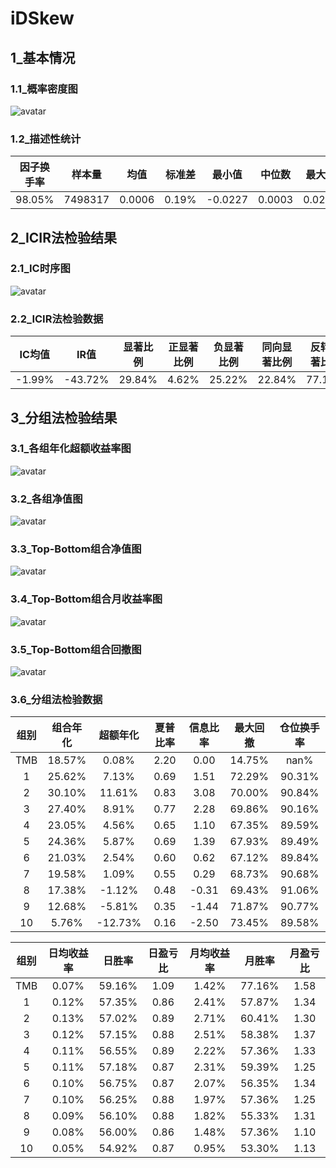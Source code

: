 ﻿# iDSkew

## 1_基本情况

### 1.1_概率密度图

![avatar](images/describe_PDF.png)

### 1.2_描述性统计

|因子换手率|样本量|均值|标准差|最小值|中位数|最大值|偏度|峰度|
|:-:|:-:|:-:|:-:|:-:|:-:|:-:|:-:|:-:|
|98.05%|7498317|0.0006|0.19%|-0.0227|0.0003|0.0232|1.25|7.93|

## 2_ICIR法检验结果

### 2.1_IC时序图

![avatar](images/IC_ICTimeSeries.png)

### 2.2_ICIR法检验数据

|IC均值|IR值|显著比例|正显著比例|负显著比例|同向显著比例|反转显著比例|
|:-:|:-:|:-:|:-:|:-:|:-:|:-:|
|-1.99%|-43.72%|29.84%|4.62%|25.22%|22.84%|77.11%|

## 3_分组法检验结果

### 3.1_各组年化超额收益率图

![avatar](images/groups_figureExcessRet.png)

### 3.2_各组净值图

![avatar](images/groups_figureNevDaily.png)

### 3.3_Top-Bottom组合净值图

![avatar](images/groups_figureTMBNevDaily.png)

### 3.4_Top-Bottom组合月收益率图

![avatar](images/groups_figureTMBRetMonthly.png)

### 3.5_Top-Bottom组合回撤图

![avatar](images/groups_figureTMBDrawDown.png)

### 3.6_分组法检验数据

|组别|组合年化|超额年化|夏普比率|信息比率|最大回撤|仓位换手率|
|:-:|:-:|:-:|:-:|:-:|:-:|:-:|
|TMB|18.57%|0.08%|2.20|0.00|14.75%|nan%|
|1|25.62%|7.13%|0.69|1.51|72.29%|90.31%|
|2|30.10%|11.61%|0.83|3.08|70.00%|90.84%|
|3|27.40%|8.91%|0.77|2.28|69.86%|90.16%|
|4|23.05%|4.56%|0.65|1.10|67.35%|89.59%|
|5|24.36%|5.87%|0.69|1.39|67.93%|89.49%|
|6|21.03%|2.54%|0.60|0.62|67.12%|89.84%|
|7|19.58%|1.09%|0.55|0.29|68.73%|90.68%|
|8|17.38%|-1.12%|0.48|-0.31|69.43%|91.06%|
|9|12.68%|-5.81%|0.35|-1.44|71.87%|90.77%|
|10|5.76%|-12.73%|0.16|-2.50|73.45%|89.58%|

|组别|日均收益率|日胜率|日盈亏比|月均收益率|月胜率|月盈亏比|
|:-:|:-:|:-:|:-:|:-:|:-:|:-:|
|TMB|0.07%|59.16%|1.09|1.42%|77.16%|1.58|
|1|0.12%|57.35%|0.86|2.41%|57.87%|1.34|
|2|0.13%|57.02%|0.89|2.71%|60.41%|1.30|
|3|0.12%|57.15%|0.88|2.51%|58.38%|1.37|
|4|0.11%|56.55%|0.89|2.22%|57.36%|1.33|
|5|0.11%|57.18%|0.87|2.31%|59.39%|1.25|
|6|0.10%|56.75%|0.87|2.07%|56.35%|1.34|
|7|0.10%|56.25%|0.88|1.97%|57.36%|1.25|
|8|0.09%|56.10%|0.88|1.82%|55.33%|1.31|
|9|0.08%|56.00%|0.86|1.48%|57.36%|1.10|
|10|0.05%|54.92%|0.87|0.95%|53.30%|1.13|
